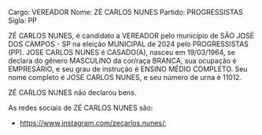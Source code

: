 Cargo: VEREADOR
Nome: ZÉ CARLOS NUNES
Partido: PROGRESSISTAS
Sigla: PP

ZÉ CARLOS NUNES, é candidato a VEREADOR pelo município de SÃO JOSÉ DOS CAMPOS - SP na eleição MUNICIPAL de 2024 pelo PROGRESSISTAS (PP).
JOSE CARLOS NUNES é CASADO(A), nasceu em 19/03/1964, se declara do gênero MASCULINO da cor/raça BRANCA, sua ocupação é EMPRESÁRIO, e seu grau de instrução é ENSINO MÉDIO COMPLETO.
Seu nome completo é JOSE CARLOS NUNES, e seu número de urna é 11012.

ZÉ CARLOS NUNES não declarou bens.


As redes sociais de ZÉ CARLOS NUNES são:
- https://www.instagram.com/zecarlos.nunes/;